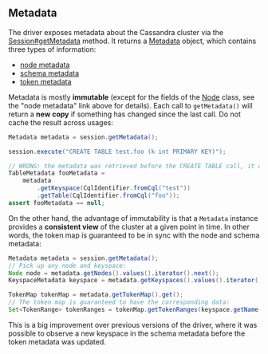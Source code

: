 ## Metadata

The driver exposes metadata about the Cassandra cluster via the [Session#getMetadata] method. It
returns a [Metadata] object, which contains three types of information:

* [node metadata](node/)
* [schema metadata](schema/)
* [token metadata](token/)

Metadata is mostly **immutable** (except for the fields of the [Node] class, see the "node metadata"
link above for details). Each call to `getMetadata()` will return a **new copy** if something has
changed since the last call. Do not cache the result across usages:

```java
Metadata metadata = session.getMetadata();

session.execute("CREATE TABLE test.foo (k int PRIMARY KEY)");

// WRONG: the metadata was retrieved before the CREATE TABLE call, it does not reflect the new table 
TableMetadata fooMetadata =
    metadata
        .getKeyspace(CqlIdentifier.fromCql("test"))
        .getTable(CqlIdentifier.fromCql("foo"));
assert fooMetadata == null;
```

On the other hand, the advantage of immutability is that a `Metadata` instance provides a
**consistent view** of the cluster at a given point in time. In other words, the token map is
guaranteed to be in sync with the node and schema metadata:

```java
Metadata metadata = session.getMetadata();
// Pick up any node and keyspace:
Node node = metadata.getNodes().values().iterator().next();
KeyspaceMetadata keyspace = metadata.getKeyspaces().values().iterator().next();

TokenMap tokenMap = metadata.getTokenMap().get();
// The token map is guaranteed to have the corresponding data:
Set<TokenRange> tokenRanges = tokenMap.getTokenRanges(keyspace.getName(), node);
```

This is a big improvement over previous versions of the driver, where it was possible to observe a
new keyspace in the schema metadata before the token metadata was updated.

[Session#getMetadata]:                          https://docs.datastax.com/en/drivers/java/4.1/com/datastax/oss/driver/api/core/session/Session.html#getMetadata--
[Metadata]:                                     https://docs.datastax.com/en/drivers/java/4.1/com/datastax/oss/driver/api/core/metadata/Metadata.html
[Node]:                                         https://docs.datastax.com/en/drivers/java/4.1/com/datastax/oss/driver/api/core/metadata/Node.html